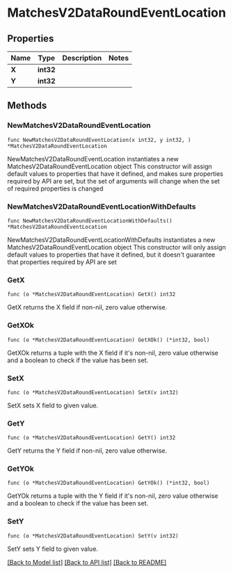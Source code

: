 # MatchesV2DataRoundEventLocation

## Properties

Name | Type | Description | Notes
------------ | ------------- | ------------- | -------------
**X** | **int32** |  | 
**Y** | **int32** |  | 

## Methods

### NewMatchesV2DataRoundEventLocation

`func NewMatchesV2DataRoundEventLocation(x int32, y int32, ) *MatchesV2DataRoundEventLocation`

NewMatchesV2DataRoundEventLocation instantiates a new MatchesV2DataRoundEventLocation object
This constructor will assign default values to properties that have it defined,
and makes sure properties required by API are set, but the set of arguments
will change when the set of required properties is changed

### NewMatchesV2DataRoundEventLocationWithDefaults

`func NewMatchesV2DataRoundEventLocationWithDefaults() *MatchesV2DataRoundEventLocation`

NewMatchesV2DataRoundEventLocationWithDefaults instantiates a new MatchesV2DataRoundEventLocation object
This constructor will only assign default values to properties that have it defined,
but it doesn't guarantee that properties required by API are set

### GetX

`func (o *MatchesV2DataRoundEventLocation) GetX() int32`

GetX returns the X field if non-nil, zero value otherwise.

### GetXOk

`func (o *MatchesV2DataRoundEventLocation) GetXOk() (*int32, bool)`

GetXOk returns a tuple with the X field if it's non-nil, zero value otherwise
and a boolean to check if the value has been set.

### SetX

`func (o *MatchesV2DataRoundEventLocation) SetX(v int32)`

SetX sets X field to given value.


### GetY

`func (o *MatchesV2DataRoundEventLocation) GetY() int32`

GetY returns the Y field if non-nil, zero value otherwise.

### GetYOk

`func (o *MatchesV2DataRoundEventLocation) GetYOk() (*int32, bool)`

GetYOk returns a tuple with the Y field if it's non-nil, zero value otherwise
and a boolean to check if the value has been set.

### SetY

`func (o *MatchesV2DataRoundEventLocation) SetY(v int32)`

SetY sets Y field to given value.



[[Back to Model list]](../README.md#documentation-for-models) [[Back to API list]](../README.md#documentation-for-api-endpoints) [[Back to README]](../README.md)


